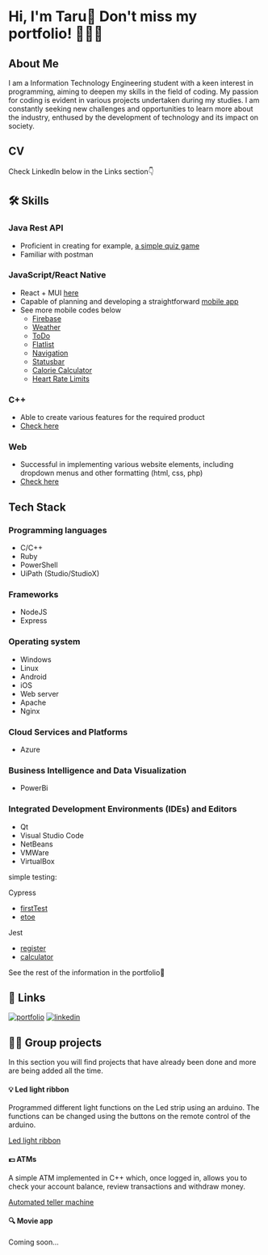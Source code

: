 
# Hi, I'm Taru👋 Don't miss my portfolio! 👀👩‍💻


## About Me
I am a Information Technology Engineering student with a keen interest in programming, aiming to deepen my skills in the field of coding. My passion for coding is evident in various projects undertaken during my studies. I am constantly seeking new challenges and opportunities to learn more about the industry, enthused by the development of technology and its impact on society.


## CV
Check LinkedIn below in the Links section👇
## 🛠 Skills

### Java Rest API
- Proficient in creating for example, [a simple quiz game](https://github.com/TaruPe/quiz-game.git)
- Familiar with postman

### JavaScript/React Native
- React + MUI [here](https://github.com/TaruPe/testmui.git)
- Capable of planning and developing a straightforward [mobile app](https://github.com/TaruPe/budget.git)
- See more mobile codes below
    - [Firebase](https://github.com/TaruPe/firebase.git)
    - [Weather](https://github.com/TaruPe/weather.git)
    - [ToDo](https://github.com/TaruPe/todo.git)
    - [Flatlist](https://github.com/TaruPe/flatlist.git)
    - [Navigation](https://github.com/TaruPe/navigation.git)
    - [Statusbar](https://github.com/TaruPe/statusbar.git)
    - [Calorie Calculator](https://github.com/TaruPe/calorie-calculator.git)
    - [Heart Rate Limits](https://github.com/TaruPe/heart-rate-limits.git)

### C++
- Able to create various features for the required product
- [Check here](https://github.com/TaruPe/Led-valonauha.git)

### Web
- Successful in implementing various website elements, including dropdown menus and other formatting (html, css, php)
- [Check here](https://github.com/TaruPe/Web.git)








## Tech Stack
### Programming languages
- C/C++
- Ruby
- PowerShell
- UiPath (Studio/StudioX)

### Frameworks
- NodeJS
- Express

### Operating system
- Windows
- Linux
- Android
- iOS
- Web server
- Apache
- Nginx

### Cloud Services and Platforms
- Azure

### Business Intelligence and Data Visualization
- PowerBi

### Integrated Development Environments (IDEs) and Editors
- Qt
- Visual Studio Code
- NetBeans
- VMWare
- VirtualBox

simple testing:

Cypress
- [firstTest](https://github.com/TaruPe/firstTest.git)
- [etoe](https://github.com/TaruPe/etoe.git)

Jest
- [register](https://github.com/TaruPe/register.git)
- [calculator](https://github.com/TaruPe/calculator.git)

See the rest of the information in the portfolio👀
## 🔗 Links
[![portfolio](https://img.shields.io/badge/my_portfolio-000?style=for-the-badge&logo=ko-fi&logoColor=white)](https://tarupe.github.io/)
[![linkedin](https://img.shields.io/badge/linkedin-0A66C2?style=for-the-badge&logo=linkedin&logoColor=white)](https://www.linkedin.com/in/taru-p-56249521a)

## 🙋‍♀️ Group projects
In this section you will find projects that have already been done and more are being added all the time.

#### 💡 Led light ribbon

Programmed different light functions on the Led strip using an arduino. The functions can be changed using the buttons on the remote control of the arduino.

[Led light ribbon](https://github.com/TaruPe/Led-valonauha.git)


#### 💵 ATMs

A simple ATM implemented in C++ which, once logged in, allows you to check your account balance, review transactions and withdraw money. 

[Automated teller machine](https://github.com/bank-tvt23kmo/group_20.git)


#### 🔍 Movie app

Coming soon...
